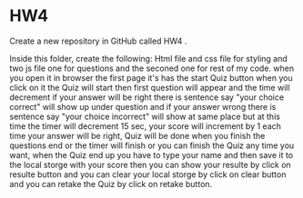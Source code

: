 # HW4
Create a new repository in GitHub called  HW4  .

Inside this folder, create the following:
Html file and css file for styling and two js file one for questions and the seconed one for rest of my code.
when you open it in browser the first page it's has the start Quiz button when you click on it the Quiz will start 
then first question will appear and the time will decrement if your answer will be right there is sentence  say "your choice correct"
will show up under question and if your answer wrong there is sentence  say "your choice incorrect" will show at same place but 
at this time the timer will decrement 15 sec, your score will increment by 1 each time your answer will be right,
 Quiz will be done when you finish the questions end  or the timer will finish or you can finish the Quiz any time you want,
 when the Quiz end up you have to type your name and then save it to the local storge with your score then you can show your resulte 
 by click on resulte button and you can clear your local storge by click on clear button and you can retake the Quiz by click on retake button.
 
